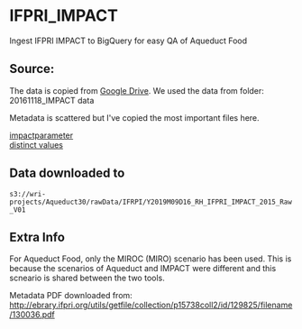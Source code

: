 # IFPRI_IMPACT
Ingest IFPRI IMPACT to BigQuery for easy QA of Aqueduct Food

## Source:


The data is copied from [Google Drive](https://drive.google.com/drive/folders/0Bz-cWtOO_ixuaThFaTBZQUJUdU0?usp=sharing). We used the data from folder: 20161118_IMPACT data

Metadata is scattered but I've copied the most important files here. 

[impactparameter](https://github.com/rutgerhofste/IFPRI_IMPACT/blob/master/metadata/parameters.md)  
[distinct values](https://github.com/rutgerhofste/IFPRI_IMPACT/blob/master/metadata/distinct_values_v01.csv)





## Data downloaded to 
`s3://wri-projects/Aqueduct30/rawData/IFRPI/Y2019M09D16_RH_IFPRI_IMPACT_2015_Raw_V01`


## Extra Info

For Aqueduct Food, only the MIROC (MIRO) scenario has been used. This is because the scenarios of Aqueduct and IMPACT were different and this scneario is shared between the two tools. 



Metadata PDF downloaded from:  
http://ebrary.ifpri.org/utils/getfile/collection/p15738coll2/id/129825/filename/130036.pdf

